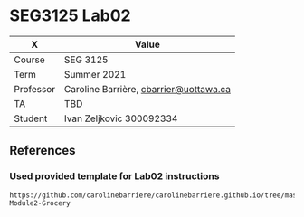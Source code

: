 # SEG3125 Lab02

|X|Value|
|---|---|
|Course|SEG 3125|
|Term|Summer 2021|
|Professor|Caroline Barrière, cbarrier@uottawa.ca|
|TA|TBD|
|Student|Ivan Zeljkovic 300092334|

## References

### Used provided template for Lab02 instructions
```
https://github.com/carolinebarriere/carolinebarriere.github.io/tree/master/SEG3125-Module2-Grocery
```

